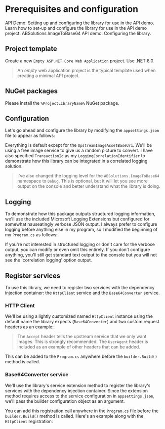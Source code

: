 # Prerequisites and configuration

<link-summary>API Demo: Setting up and configuring the library for use in the API demo.</link-summary>
<card-summary>Learn how to set-up and configure the library for use in the API demo project.</card-summary>
<web-summary>ABSolutions.ImageToBase64 API demo: Configuring the library.</web-summary>

## Project template

Create a new `Empty ASP.NET Core Web Application` project. Use .NET 8.0.
> An *empty* web application project is the typical
> template used when creating a minimal API project.

## NuGet packages

Please install the `%ProjectLibraryName%` NuGet package.

## Configuration

Let's go ahead and configure the library by modifying the `appsettings.json` file to appear as follows:
<code-block lang="json" src="Library_Demo_appsettings.json"/>

Everything is default except for the `UpstreamImageAssetBaseUri`. We'll be using a free image service to give us a
random picture to convert. I have also specified `TransactionId` as my `LoggingCorrelationIdentifier` to demonstrate how
this library can be integrated in a correlated logging solution.

> I've also changed the logging level for the `ABSolutions.ImageToBase64` namespace to `Debug`. This is optional, but it
> will let you see more output on the console and better understand what the library is doing.

## Logging

To demonstrate how this package outputs structured logging information, we'll use the included Microsoft Logging
Extensions but configured for somewhat nauseatingly verbose JSON output. I always prefer to configure logging before
anything else in my program, so I modified the beginning of my `Program.cs` as follows:
<code-block lang="c#" src="Library_Demo_Program.cs" include-lines="8-18"/>

If you're not interested in structured logging or don't care for the verbose output, you can modify or even omit this
entirely. If you don't configure anything, you'll still get standard text output to the console but you will not see
the 'correlation logging' option output.

## Register services

To use this library, we need to register two services with the dependency injection container: the `HttpClient` service
and the `Base64Converter` service.

### HTTP Client

We'll be using a lightly customized named `HttpClient` instance using the default name the library expects
(`Base64Converter`) and two custom request headers as an example:

<code-block src="Library_Demo_Program.cs" include-lines="19-25" lang="c#"/>

> The `Accept` header tells the upstream service that we only want images. This is strongly recommended.
> The `UserAgent` header is included as an example of other headers that can be added.

This can be added to the `Program.cs` anywhere before the `builder.Build()` method is called.

### Base64Converter service

We'll use the library's service extension method to register the library's services with the dependency injection
container. Since the extension method requires access to the service configuration in `appsettings.json`, we'll pass the
builder configuration object as an argument.

You can add this registration call anywhere in the `Program.cs` file before the `builder.Build()` method is called.
Here's an example along with the `HttpClient` registration:

<code-block src="Library_Demo_Program.cs" include-lines="19-28" lang="c#"/>
